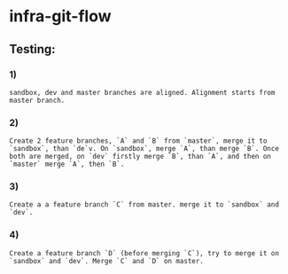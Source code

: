 # infra-git-flow


## Testing: 


### 1)

    sandbox, dev and master branches are aligned. Alignment starts from master branch.

### 2)

    Create 2 feature branches, `A` and `B` from `master`, merge it to `sandbox`, than `de`v. On `sandbox`, merge `A`, than merge `B`. Once both are merged, on `dev` firstly merge `B`, than `A`, and then on `master` merge `A`, then `B`.

### 3)

    Create a a feature branch `C` from master. merge it to `sandbox` and `dev`.

### 4)
    Create a feature branch `D` (before merging `C`), try to merge it on `sandbox` and `dev`. Merge `C` and `D` on master.